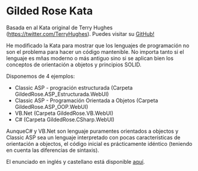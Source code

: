 Gilded Rose Kata
==============
Basada en al Kata original de Terry Hughes (https://twitter.com/TerryHughes). Puedes visitar su [GitHub!](https://github.com/NotMyself/GildedRose)

He modificado la Kata para mostrar que los lenguajes de programación no son el problema para hacer un código mantenible.
No importa tanto si el lenguaje es mñas moderno o más antiguo sino si se aplican bien los conceptos de orientación a objetos y principios SOLID.

Disponemos de 4 ejemplos:
- Classic ASP - progración estructurada (Carpeta GildedRose.ASP_Estructurada.WebUI)
- Classic ASP - Programación Orientada a Objetos (Carpeta GildedRose.ASP_OOP.WebUI)
- VB.Net (Carpeta GildedRose.VB.WebUI)
- C# (Carpeta GildedRose.CSharp.WebUI)

AunqueC# y VB.Net son lenguaje puramentes orientados a objectos y Classic ASP sea un lenguaje interpretado con pocas características de orientación a objectos, el código inicial es prácticamente idéntico (teniendo en cuenta las diferencias de sintaxis).

El enunciado en inglés y castellano está disponible [aquí](https://github.com/nikeyes/GildedRoseKata/tree/master/GildedRoseKata/Enunciado).
